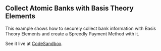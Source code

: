 
## Collect Atomic Banks with Basis Theory Elements


This example shows how to securely collect bank information with Basis Theory Elements
and create a Spreedly Payment Method with it.

See it live at [CodeSandbox](https://codesandbox.io/embed/github/Basis-Theory/basis-theory-js-examples/tree/master/collect-atomic-banks-with-elements?module=/public/index.html,/public/index.js,/api.js).
